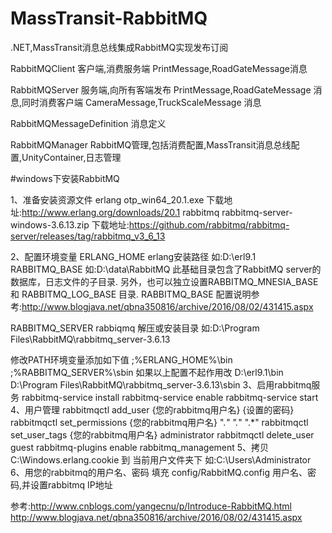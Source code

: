 # MassTransit-RabbitMQ
.NET,MassTransit消息总线集成RabbitMQ实现发布订阅

RabbitMQClient  客户端,消费服务端 PrintMessage,RoadGateMessage消息

RabbitMQServer  服务端,向所有客端发布 PrintMessage,RoadGateMessage 消息,同时消费客户端 CameraMessage,TruckScaleMessage 消息

RabbitMQMessageDefinition  消息定义

RabbitMQManager  RabbitMQ管理,包括消费配置,MassTransit消息总线配置,UnityContainer,日志管理


#windows下安装RabbitMQ

1、准备安装资源文件
   erlang
          otp_win64_20.1.exe 下载地址:http://www.erlang.org/downloads/20.1
   rabbitmq
          rabbitmq-server-windows-3.6.13.zip 下载地址:https://github.com/rabbitmq/rabbitmq-server/releases/tag/rabbitmq_v3_6_13

2、配置环境变量
   ERLANG_HOME        erlang安装路径 如:D:\erl9.1
   RABBITMQ_BASE      如:D:\data\RabbitMQ  此基础目录包含了RabbitMQ server的数据库，日志文件的子目录. 
                      另外，也可以独立设置RABBITMQ_MNESIA_BASE 和 RABBITMQ_LOG_BASE 目录.
					  RABBITMQ_BASE 配置说明参考:http://www.blogjava.net/qbna350816/archive/2016/08/02/431415.aspx

   RABBITMQ_SERVER    rabbiqmq 解压或安装目录 如:D:\Program Files\RabbitMQ\rabbitmq_server-3.6.13
   
   修改PATH环境变量添加如下值 
       ;%ERLANG_HOME%\bin       
       ;%RABBITMQ_SERVER%\sbin
	   如果以上配置不起作用改
	    D:\erl9.1\bin
		D:\Program Files\RabbitMQ\rabbitmq_server-3.6.13\sbin
3、启用rabbitmq服务 
   rabbitmq-service install
   rabbitmq-service enable
   rabbitmq-service start
4、用户管理
   rabbitmqctl  add_user  {您的rabbitmq用户名}  {设置的密码}
   rabbitmqctl  set_permissions  {您的rabbitmq用户名}  ".*"  ".*"  ".*"
   rabbitmqctl  set_user_tags {您的rabbitmq用户名} administrator
   rabbitmqctl  delete_user guest
   rabbitmq-plugins enable rabbitmq_management
5、拷贝 C:\Windows\.erlang.cookie 到 当前用户文件夹下 如:C:\Users\Administrator
6、用您的rabbitmq的用户名、密码 填充 config/RabbitMQ.config 用户名、密码,并设置rabbitmq IP地址

参考:http://www.cnblogs.com/yangecnu/p/Introduce-RabbitMQ.html
     http://www.blogjava.net/qbna350816/archive/2016/08/02/431415.aspx